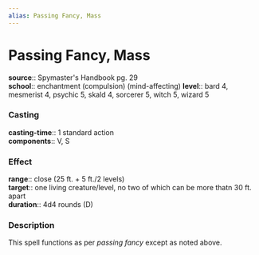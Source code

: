 ```yaml
---
alias: Passing Fancy, Mass
---
```


# Passing Fancy, Mass 

**source**:: Spymaster's Handbook pg. 29  
**school**:: enchantment (compulsion) (mind-affecting)
**level**:: bard 4, mesmerist 4, psychic 5, skald 4, sorcerer 5, witch 5, wizard 5

### Casting 

**casting-time**:: 1 standard action  
**components**:: V, S

### Effect 

**range**:: close (25 ft. + 5 ft./2 levels)  
**target**:: one living creature/level, no two of which can be more thatn 30 ft. apart  
**duration**:: 4d4 rounds (D)

### Description 

This spell functions as per *passing fancy* except as noted above.
